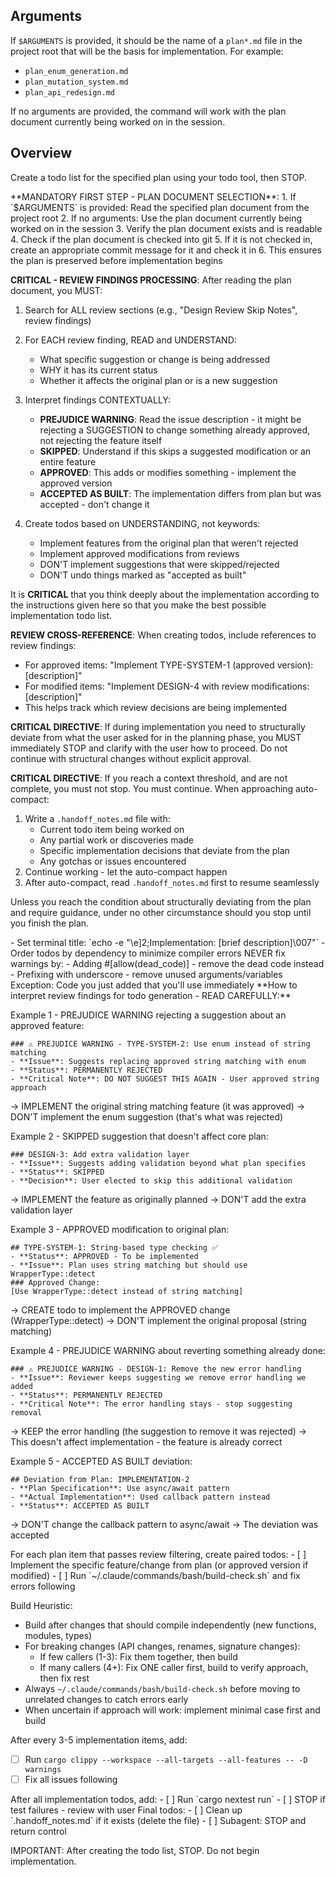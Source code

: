 ## Arguments
If `$ARGUMENTS` is provided, it should be the name of a `plan*.md` file in the project root that will be the basis for implementation. For example:
- `plan_enum_generation.md`
- `plan_mutation_system.md`
- `plan_api_redesign.md`

If no arguments are provided, the command will work with the plan document currently being worked on in the session.

## Overview
Create a todo list for the specified plan using your todo tool, then STOP.

<PlanDocumentEvaluation>
**MANDATORY FIRST STEP - PLAN DOCUMENT SELECTION**:
1. If `$ARGUMENTS` is provided: Read the specified plan document from the project root
2. If no arguments: Use the plan document currently being worked on in the session
3. Verify the plan document exists and is readable
4. Check if the plan document is checked into git
5. If it is not checked in, create an appropriate commit message for it and check it in
6. This ensures the plan is preserved before implementation begins

**CRITICAL - REVIEW FINDINGS PROCESSING**:
After reading the plan document, you MUST:
1. Search for ALL review sections (e.g., "Design Review Skip Notes", review findings)
2. For EACH review finding, READ and UNDERSTAND:
   - What specific suggestion or change is being addressed
   - WHY it has its current status
   - Whether it affects the original plan or is a new suggestion
   
3. Interpret findings CONTEXTUALLY:
   - **PREJUDICE WARNING**: Read the issue description - it might be rejecting a SUGGESTION to change something already approved, not rejecting the feature itself
   - **SKIPPED**: Understand if this skips a suggested modification or an entire feature
   - **APPROVED**: This adds or modifies something - implement the approved version
   - **ACCEPTED AS BUILT**: The implementation differs from plan but was accepted - don't change it
   
4. Create todos based on UNDERSTANDING, not keywords:
   - Implement features from the original plan that weren't rejected
   - Implement approved modifications from reviews
   - DON'T implement suggestions that were skipped/rejected
   - DON'T undo things marked as "accepted as built"
</PlanDocumentEvaluation>

It is **CRITICAL** that you think deeply about the implementation according to the instructions given here so that you make the best possible implementation todo list.

**REVIEW CROSS-REFERENCE**: When creating todos, include references to review findings:
- For approved items: "Implement TYPE-SYSTEM-1 (approved version): [description]"
- For modified items: "Implement DESIGN-4 with review modifications: [description]"
- This helps track which review decisions are being implemented

**CRITICAL DIRECTIVE**: If during implementation you need to structurally deviate from what the user asked for in the planning phase, you MUST immediately STOP and clarify with the user how to proceed. Do not continue with structural changes without explicit approval.

**CRITICAL DIRECTIVE**: If you reach a context threshold, and are not complete, you must not stop. You must continue. When approaching auto-compact:
1. Write a `.handoff_notes.md` file with:
   - Current todo item being worked on
   - Any partial work or discoveries made
   - Specific implementation decisions that deviate from the plan
   - Any gotchas or issues encountered
2. Continue working - let the auto-compact happen
3. After auto-compact, read `.handoff_notes.md` first to resume seamlessly

Unless you reach the condition about structurally deviating from the plan and require guidance, under no other circumstance should you stop until you finish the plan.

<Setup>
- Set terminal title: `echo -e "\e]2;Implementation: [brief description]\007"`
- Order todos by dependency to minimize compiler errors
</Setup>

<WarningRules>
NEVER fix warnings by:
- Adding #[allow(dead_code)] - remove the dead code instead
- Prefixing with underscore - remove unused arguments/variables
Exception: Code you just added that you'll use immediately
</WarningRules>


<ReviewFindingsInterpretation>
**How to interpret review findings for todo generation - READ CAREFULLY:**

Example 1 - PREJUDICE WARNING rejecting a suggestion about an approved feature:
```
### ⚠️ PREJUDICE WARNING - TYPE-SYSTEM-2: Use enum instead of string matching
- **Issue**: Suggests replacing approved string matching with enum
- **Status**: PERMANENTLY REJECTED
- **Critical Note**: DO NOT SUGGEST THIS AGAIN - User approved string approach
```
→ IMPLEMENT the original string matching feature (it was approved)
→ DON'T implement the enum suggestion (that's what was rejected)

Example 2 - SKIPPED suggestion that doesn't affect core plan:
```
### DESIGN-3: Add extra validation layer
- **Issue**: Suggests adding validation beyond what plan specifies
- **Status**: SKIPPED
- **Decision**: User elected to skip this additional validation
```
→ IMPLEMENT the feature as originally planned
→ DON'T add the extra validation layer

Example 3 - APPROVED modification to original plan:
```
## TYPE-SYSTEM-1: String-based type checking ✅
- **Status**: APPROVED - To be implemented
- **Issue**: Plan uses string matching but should use WrapperType::detect
### Approved Change:
[Use WrapperType::detect instead of string matching]
```
→ CREATE todo to implement the APPROVED change (WrapperType::detect)
→ DON'T implement the original proposal (string matching)

Example 4 - PREJUDICE WARNING about reverting something already done:
```
### ⚠️ PREJUDICE WARNING - DESIGN-1: Remove the new error handling
- **Issue**: Reviewer keeps suggesting we remove error handling we added
- **Status**: PERMANENTLY REJECTED  
- **Critical Note**: The error handling stays - stop suggesting removal
```
→ KEEP the error handling (the suggestion to remove it was rejected)
→ This doesn't affect implementation - the feature is already correct

Example 5 - ACCEPTED AS BUILT deviation:
```
## Deviation from Plan: IMPLEMENTATION-2
- **Plan Specification**: Use async/await pattern
- **Actual Implementation**: Used callback pattern instead
- **Status**: ACCEPTED AS BUILT
```
→ DON'T change the callback pattern to async/await
→ The deviation was accepted
</ReviewFindingsInterpretation>

<ImplementationTodos>
For each plan item that passes review filtering, create paired todos:
- [ ] Implement the specific feature/change from plan (or approved version if modified)
- [ ] Run `~/.claude/commands/bash/build-check.sh` and fix errors following <WarningRules>

Build Heuristic:
- Build after changes that should compile independently (new functions, modules, types)
- For breaking changes (API changes, renames, signature changes):
  - If few callers (1-3): Fix them together, then build
  - If many callers (4+): Fix ONE caller first, build to verify approach, then fix rest
- Always `~/.claude/commands/bash/build-check.sh` before moving to unrelated changes to catch errors early
- When uncertain if approach will work: implement minimal case first and build

After every 3-5 implementation items, add:
- [ ] Run `cargo clippy --workspace --all-targets --all-features -- -D warnings`
- [ ] Fix all issues following <WarningRules>
</ImplementationTodos>

<ValidationTodos>
After all implementation todos, add:
- [ ] Run `cargo nextest run`
- [ ] STOP if test failures - review with user
</ValidationTodos>

<ReviewTodos>
Final todos:
- [ ] Clean up `.handoff_notes.md` if it exists (delete the file)
- [ ] Subagent: STOP and return control
</ReviewTodos>


IMPORTANT: After creating the todo list, STOP. Do not begin implementation.
